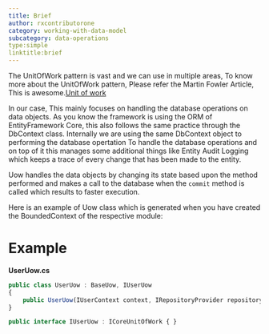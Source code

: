 ```yaml
---
title: Brief
author: rxcontributorone
category: working-with-data-model
subcategory: data-operations 
type:simple
linktitle:brief
---
```


The UnitOfWork pattern is vast and we can use in multiple areas, To know more about the UnitOfWork pattern, Please refer the Martin Fowler Article, This is awesome.<a class="redirect-link" href="https://martinfowler.com/eaaCatalog/unitOfWork.html">Unit of work</a> 

In our case, This mainly focuses on handling the database operations on data objects. As you know the framework is using the ORM of EntityFramework Core, this also follows the same practice through the DbContext class. Internally we are using the same DbContext object to performing the database opertation To handle the database operations and on top of it this manages some additional things like Entity Audit Logging which keeps a trace of every change that has been made to the entity.

Uow handles the data objects by changing its state based upon the method performed and makes a call to the database when the `commit` method is called which results to faster execution.   

Here is an example of Uow class which is generated when you have created the BoundedContext of the respective module:

# Example

**UserUow.cs**

```js
public class UserUow : BaseUow, IUserUow
{
    public UserUow(IUserContext context, IRepositoryProvider repositoryProvider) : base(context, repositoryProvider) { }
}

public interface IUserUow : ICoreUnitOfWork { }
```